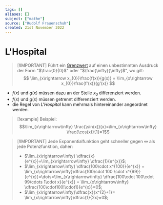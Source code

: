 ```yaml
---
tags: []
aliases: []
subject: ["mathe"]
source: ["Rudolf Frauenschuh"]
created: 21st November 2022
---
```


# L'Hospital

> [!IMPORTANT] Führt ein [Grenzwert](Grenzwert.md) auf einen unbestimmten Ausdruck der Form "$\frac{0}{0}$" oder "$\frac{\infty}{\infty}$", wo gilt:  
> $$ \lim_{x\rightarrow x_{0}}\frac{f(x)}{g(x)} = \lim_{x\rightarrow x_{0}}\frac{f'(x)}{g'(x)} $$

- $f(x)$ und $g(x)$ müssen dazu an der Stelle $x_{0}$ differenziert werden.
- $f(x)$ und $g(x)$ müssen getrennt differenziert werden.
- die Regel von *L'Hospital* kann mehrmals hintereinander angeordnet werden. 

> [!example] Beispiel:  
> $$\lim_{x\rightarrow\infty} \frac{\sin(x)}{x}=\lim_{x\rightarrow\infty} \frac{\cos(x)}{1}=1$$

> [!IMPORTANT] Jede Exponentialfunktion geht schneller gegen $\infty$ als jede Potenzfunktion, daher:
> - $\lim_{x\rightarrow\infty} \dfrac{x}{e^{x}}=\lim_{x\rightarrow\infty} \dfrac{1}{e^{x}}$;
> - $\lim_{x\rightarrow\infty} \dfrac{100\cdot x^{100}}{e^{x}} = \lim_{x\rightarrow\infty}\dfrac{100\cdot 100 \cdot x^{99}}{e^{x}}=\dots=\lim_{x\rightarrow\infty} \dfrac{100\cdot 100\cdot 99\cdots 1\cdot x}{e^{x}} = \lim_{x\rightarrow\infty} \dfrac{100\cdot100!\cdot1}{e^{x}}=0$;
> - $\lim_{x\rightarrow\infty}\dfrac{x}{x^{2}+1}= \lim_{x\rightarrow\infty}\dfrac{1}{2x}=0$;
> 